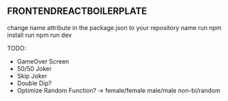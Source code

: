 ## FRONTENDREACTBOILERPLATE

change name attribute in the package.json to your repository name 
run npm install
run npm run dev

TODO:

- GameOver Screen
- 50/50 Joker
- Skip Joker
- Double Dip?
- Optimize Random Function? -> female/female male/male non-bi/random

